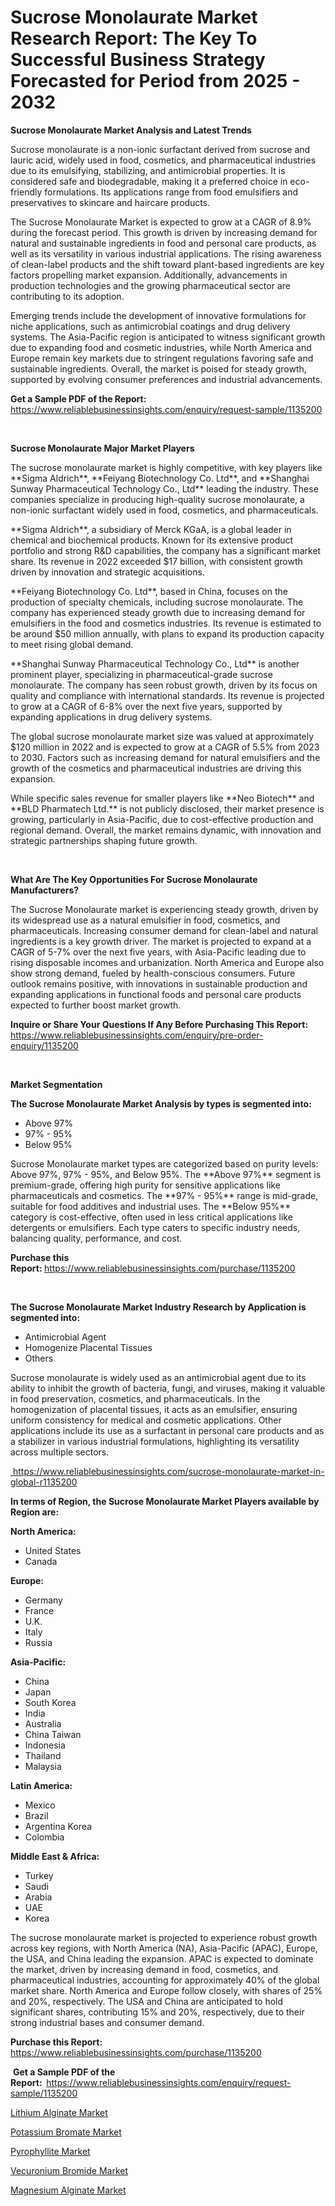 <p><h1>Sucrose Monolaurate Market Research Report: The Key To Successful Business Strategy Forecasted for Period from 2025 - 2032</h1></p><p><strong>Sucrose Monolaurate Market Analysis and Latest Trends</strong></p>
<p><p>Sucrose monolaurate is a non-ionic surfactant derived from sucrose and lauric acid, widely used in food, cosmetics, and pharmaceutical industries due to its emulsifying, stabilizing, and antimicrobial properties. It is considered safe and biodegradable, making it a preferred choice in eco-friendly formulations. Its applications range from food emulsifiers and preservatives to skincare and haircare products.</p><p>The Sucrose Monolaurate Market is expected to grow at a CAGR of 8.9% during the forecast period. This growth is driven by increasing demand for natural and sustainable ingredients in food and personal care products, as well as its versatility in various industrial applications. The rising awareness of clean-label products and the shift toward plant-based ingredients are key factors propelling market expansion. Additionally, advancements in production technologies and the growing pharmaceutical sector are contributing to its adoption.</p><p>Emerging trends include the development of innovative formulations for niche applications, such as antimicrobial coatings and drug delivery systems. The Asia-Pacific region is anticipated to witness significant growth due to expanding food and cosmetic industries, while North America and Europe remain key markets due to stringent regulations favoring safe and sustainable ingredients. Overall, the market is poised for steady growth, supported by evolving consumer preferences and industrial advancements.</p></p>
<p><strong>Get a Sample PDF of the Report:&nbsp;</strong> <a href="https://www.reliablebusinessinsights.com/enquiry/request-sample/1135200?utm_campaign=1837&utm_medium=2&utm_source=Github&utm_content=ia&utm_term=26012025&utm_id=sucrose-monolaurate">https://www.reliablebusinessinsights.com/enquiry/request-sample/1135200</a></p>
<p>&nbsp;</p>
<p><strong>Sucrose Monolaurate Major Market Players</strong></p>
<p><p>The sucrose monolaurate market is highly competitive, with key players like **Sigma Aldrich**, **Feiyang Biotechnology Co. Ltd**, and **Shanghai Sunway Pharmaceutical Technology Co., Ltd** leading the industry. These companies specialize in producing high-quality sucrose monolaurate, a non-ionic surfactant widely used in food, cosmetics, and pharmaceuticals.</p><p>**Sigma Aldrich**, a subsidiary of Merck KGaA, is a global leader in chemical and biochemical products. Known for its extensive product portfolio and strong R&D capabilities, the company has a significant market share. Its revenue in 2022 exceeded $17 billion, with consistent growth driven by innovation and strategic acquisitions.</p><p>**Feiyang Biotechnology Co. Ltd**, based in China, focuses on the production of specialty chemicals, including sucrose monolaurate. The company has experienced steady growth due to increasing demand for emulsifiers in the food and cosmetics industries. Its revenue is estimated to be around $50 million annually, with plans to expand its production capacity to meet rising global demand.</p><p>**Shanghai Sunway Pharmaceutical Technology Co., Ltd** is another prominent player, specializing in pharmaceutical-grade sucrose monolaurate. The company has seen robust growth, driven by its focus on quality and compliance with international standards. Its revenue is projected to grow at a CAGR of 6-8% over the next five years, supported by expanding applications in drug delivery systems.</p><p>The global sucrose monolaurate market size was valued at approximately $120 million in 2022 and is expected to grow at a CAGR of 5.5% from 2023 to 2030. Factors such as increasing demand for natural emulsifiers and the growth of the cosmetics and pharmaceutical industries are driving this expansion.</p><p>While specific sales revenue for smaller players like **Neo Biotech** and **BLD Pharmatech Ltd.** is not publicly disclosed, their market presence is growing, particularly in Asia-Pacific, due to cost-effective production and regional demand. Overall, the market remains dynamic, with innovation and strategic partnerships shaping future growth.</p></p>
<p>&nbsp;</p>
<p><strong>What Are The Key Opportunities For Sucrose Monolaurate Manufacturers?</strong></p>
<p><p>The Sucrose Monolaurate market is experiencing steady growth, driven by its widespread use as a natural emulsifier in food, cosmetics, and pharmaceuticals. Increasing consumer demand for clean-label and natural ingredients is a key growth driver. The market is projected to expand at a CAGR of 5-7% over the next five years, with Asia-Pacific leading due to rising disposable incomes and urbanization. North America and Europe also show strong demand, fueled by health-conscious consumers. Future outlook remains positive, with innovations in sustainable production and expanding applications in functional foods and personal care products expected to further boost market growth.</p></p>
<p><strong>Inquire or Share Your Questions If Any Before Purchasing This Report:</strong> <a href="https://www.reliablebusinessinsights.com/enquiry/pre-order-enquiry/1135200?utm_campaign=1837&utm_medium=2&utm_source=Github&utm_content=ia&utm_term=26012025&utm_id=sucrose-monolaurate">https://www.reliablebusinessinsights.com/enquiry/pre-order-enquiry/1135200</a></p>
<p>&nbsp;</p>
<p><strong>Market Segmentation</strong></p>
<p><strong>The Sucrose Monolaurate Market Analysis by types is segmented into:</strong></p>
<p><ul><li>Above 97%</li><li>97% - 95%</li><li>Below 95%</li></ul></p>
<p><p>Sucrose Monolaurate market types are categorized based on purity levels: Above 97%, 97% - 95%, and Below 95%. The **Above 97%** segment is premium-grade, offering high purity for sensitive applications like pharmaceuticals and cosmetics. The **97% - 95%** range is mid-grade, suitable for food additives and industrial uses. The **Below 95%** category is cost-effective, often used in less critical applications like detergents or emulsifiers. Each type caters to specific industry needs, balancing quality, performance, and cost.</p></p>
<p><strong>Purchase this Report:&nbsp;</strong><a href="https://www.reliablebusinessinsights.com/purchase/1135200?utm_campaign=1837&utm_medium=2&utm_source=Github&utm_content=ia&utm_term=26012025&utm_id=sucrose-monolaurate">https://www.reliablebusinessinsights.com/purchase/1135200</a></p>
<p>&nbsp;</p>
<p><strong>The Sucrose Monolaurate Market Industry Research by Application is segmented into:</strong></p>
<p><ul><li>Antimicrobial Agent</li><li>Homogenize Placental Tissues</li><li>Others</li></ul></p>
<p><p>Sucrose monolaurate is widely used as an antimicrobial agent due to its ability to inhibit the growth of bacteria, fungi, and viruses, making it valuable in food preservation, cosmetics, and pharmaceuticals. In the homogenization of placental tissues, it acts as an emulsifier, ensuring uniform consistency for medical and cosmetic applications. Other applications include its use as a surfactant in personal care products and as a stabilizer in various industrial formulations, highlighting its versatility across multiple sectors.</p></p>
<p><a href="https://www.reliablebusinessinsights.com/sucrose-monolaurate-market-in-global-r1135200?utm_campaign=1837&utm_medium=2&utm_source=Github&utm_content=ia&utm_term=26012025&utm_id=sucrose-monolaurate">&nbsp;https://www.reliablebusinessinsights.com/sucrose-monolaurate-market-in-global-r1135200</a></p>
<p><strong>In terms of Region, the Sucrose Monolaurate Market Players available by Region are:</strong></p>
<p>
    <p> <strong> North America: </strong>
        <ul>
            <li>United States</li>
            <li>Canada</li>
        </ul>
        </p> 
    <p> <strong> Europe: </strong>
        <ul>
            <li>Germany</li>
            <li>France</li>
            <li>U.K.</li>
            <li>Italy</li>
            <li>Russia</li>
        </ul>
        </p> 
    <p> <strong> Asia-Pacific: </strong>
        <ul>
            <li>China</li>
            <li>Japan</li>
            <li>South Korea</li>
            <li>India</li>
            <li>Australia</li>
            <li>China Taiwan</li>
            <li>Indonesia</li>
            <li>Thailand</li>
            <li>Malaysia</li>
        </ul>
        </p> 
    <p> <strong> Latin America: </strong>
        <ul>
            <li>Mexico</li>
            <li>Brazil</li>
            <li>Argentina Korea</li>
            <li>Colombia</li>
        </ul>
        </p> 
    <p> <strong> Middle East & Africa: </strong>
        <ul>
            <li>Turkey</li>
            <li>Saudi</li>
            <li>Arabia</li>
            <li>UAE</li>
            <li>Korea</li>
        </ul>
    </p>
    </p>
<p><p>The sucrose monolaurate market is projected to experience robust growth across key regions, with North America (NA), Asia-Pacific (APAC), Europe, the USA, and China leading the expansion. APAC is expected to dominate the market, driven by increasing demand in food, cosmetics, and pharmaceutical industries, accounting for approximately 40% of the global market share. North America and Europe follow closely, with shares of 25% and 20%, respectively. The USA and China are anticipated to hold significant shares, contributing 15% and 20%, respectively, due to their strong industrial bases and consumer demand.</p></p>
<p><strong>Purchase this Report: </strong><a href="https://www.reliablebusinessinsights.com/purchase/1135200?utm_campaign=1837&utm_medium=2&utm_source=Github&utm_content=ia&utm_term=26012025&utm_id=sucrose-monolaurate">https://www.reliablebusinessinsights.com/purchase/1135200</a></p>
<p>&nbsp;<strong>Get a Sample PDF of the Report:&nbsp;&nbsp;</strong><a href="https://www.reliablebusinessinsights.com/enquiry/request-sample/1135200?utm_campaign=1837&utm_medium=2&utm_source=Github&utm_content=ia&utm_term=26012025&utm_id=sucrose-monolaurate">https://www.reliablebusinessinsights.com/enquiry/request-sample/1135200</a></p>
<p><strong></strong></p>
<p><p><a href="https://github.com/zupankocka/Market-Research-Report-List-1/blob/main/lithium-alginate-market.md?utm_campaign=1837&utm_medium=2&utm_source=Github&utm_content=ia&utm_term=26012025&utm_id=sucrose-monolaurate">Lithium Alginate Market</a></p><p><a href="https://github.com/vioarapoyil/Market-Research-Report-List-1/blob/main/potassium-bromate-market.md?utm_campaign=1837&utm_medium=2&utm_source=Github&utm_content=ia&utm_term=26012025&utm_id=sucrose-monolaurate">Potassium Bromate Market</a></p><p><a href="https://github.com/bogganbillie6969/Market-Research-Report-List-1/blob/main/pyrophyllite-market.md?utm_campaign=1837&utm_medium=2&utm_source=Github&utm_content=ia&utm_term=26012025&utm_id=sucrose-monolaurate">Pyrophyllite Market</a></p><p><a href="https://github.com/boisetwa16/Market-Research-Report-List-1/blob/main/vecuronium-bromide-market.md?utm_campaign=1837&utm_medium=2&utm_source=Github&utm_content=ia&utm_term=26012025&utm_id=sucrose-monolaurate">Vecuronium Bromide Market</a></p><p><a href="https://github.com/crooneinis80/Market-Research-Report-List-1/blob/main/magnesium-alginate-market.md?utm_campaign=1837&utm_medium=2&utm_source=Github&utm_content=ia&utm_term=26012025&utm_id=sucrose-monolaurate">Magnesium Alginate Market</a></p></p>